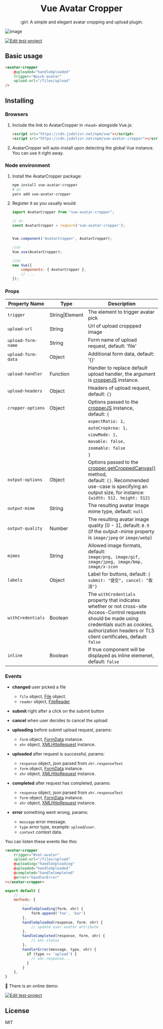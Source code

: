 <h1 align="center">Vue Avatar Cropper</h1>

<p align="center"> :girl: A simple and elegant avatar cropping and upload plugin.</p>

![image](https://user-images.githubusercontent.com/1472352/28398207-b32907b0-6d38-11e7-998a-32d34362b341.png)

[![Edit test-project](https://codesandbox.io/static/img/play-codesandbox.svg)](https://codesandbox.io/s/github/overtrue/vue-avatar-cropper-demo/tree/master/)

## Basic usage

```html
<avatar-cropper
    @uploaded="handleUploaded"
    trigger="#pick-avatar"
    upload-url="/files/upload"
/>
```

## Installing

### Browsers

1. Include the link to AvatarCropper in `<head>` alongside Vue.js:

   ```html
   <script src="https://cdn.jsdelivr.net/npm/vue"></script>
   <script src="https://cdn.jsdelivr.net/npm/vue-avatar-cropper"></script>
   ```

2. AvatarCropper will auto-install upon detecting the global Vue instance. You can use
   it right away.

### Node environment

1. Install the AvatarCropper package:

   ```sh
   npm install vue-avatar-cropper
   # or
   yarn add vue-avatar-cropper
   ```

2. Register it as you usually would:

   ```js
   import AvatarCropper from "vue-avatar-cropper";

   // or
   const AvatarCropper = require('vue-avatar-cropper');


   Vue.component('AvatarCropper', AvatarCropper);

   //or
   Vue.use(AvatarCropper);

   //or
   new Vue({
       components: { AvatarCropper },
       // ...
   });
   ```

### Props

 Property Name | Type | Description
 -------- | -------- | --------
 `trigger` | String\|Element | The element to trigger avatar pick
 `upload-url` | String | Url of upload croppped image
 `upload-form-name` | String | Form name of upload request, default: 'file'
 `upload-form-data` | Object | Additional form data, default: '{}'
 `upload-handler` | Function | Handler to replace default upload handler, the argument is [cropperJS](https://github.com/fengyuanchen/cropperjs) instance.
 `upload-headers` | Object | Headers of upload request, default: `{}`
 `cropper-options` | Object | Options passed to the [cropperJS](https://github.com/fengyuanchen/cropperjs#options) instance, <br>default: `{`
   | | |    `aspectRatio: 1,`
   | | |    `autoCropArea: 1,`
   | | |    `viewMode: 1,`
   | | |    `movable: false,`
   | | |    `zoomable: false`
   | | |    `}`
 `output-options` | Object | Options passed to the [cropper.getCroppedCanvas()](https://github.com/fengyuanchen/cropperjs#getcroppedcanvasoptions) method, <br>default: `{}`. Recommended use-case is specifying an output size, for instance: `{width: 512, height: 512}`
 `output-mime` | String | The resulting avatar image mime type, default: `null`
 `output-quality` | Number | The resulting avatar image quality [0 - 1], default: `0.9`<br>(if the output-mime property is `image/jpeg` or `image/webp`)
 `mimes` | String | Allowed image formats, default: <br>`image/png, image/gif, image/jpeg, image/bmp, image/x-icon`
 `labels` | Object | Label for buttons, default: `{ submit: "提交", cancel: "取消"}`
 `withCredentials` | Boolean | The `withCredentials` property that indicates whether or not cross-site Access-Control requests should be made using credentials such as cookies, authorization headers or TLS client certificates, default: `false`
 `inline` | Boolean | If true component will be displayed as inline elemenet, default: `false`

### Events

- **changed** user picked a file
  - `file` object, [File](https://developer.mozilla.org/zh-CN/docs/Web/API/File) object.
  - `reader` object, [FileReader](https://developer.mozilla.org/zh-CN/docs/Web/API/FileReader)

- **submit** right after a click on the submit button

- **cancel** when user decides to cancel the upload

- **uploading** before submit upload request, params:
  - `form` object, [FormData](https://developer.mozilla.org/en-US/docs/Web/API/FormData) instance.
  - `xhr`  object, [XMLHttpRequest](https://developer.mozilla.org/en-US/docs/Web/API/XMLHttpRequest) instance.

- **uploaded** after request is successful, params:
  - `response` object, json parsed from `xhr.responseText`
  - `form` object, [FormData](https://developer.mozilla.org/en-US/docs/Web/API/FormData) instance.
  - `xhr`  object, [XMLHttpRequest](https://developer.mozilla.org/en-US/docs/Web/API/XMLHttpRequest) instance.

- **completed** after request has completed, params:
  - `response` object, json parsed from `xhr.responseText`
  - `form` object, [FormData](https://developer.mozilla.org/en-US/docs/Web/API/FormData) instance.
  - `xhr`  object, [XMLHttpRequest](https://developer.mozilla.org/en-US/docs/Web/API/XMLHttpRequest) instance.

- **error** something went wrong, params:
  - `message` error message.
  - `type` error type, example: `upload`/`user`.
  - `context` context data.

You can listen these events like this:

```html
<avatar-cropper
    trigger="#set-avatar"
    upload-url="/files/upload"
    @uploading="handleUploading"
    @uploaded="handleUploaded"
    @completed="handleCompleted"
    @error="handlerError"
></avatar-cropper>
```

```js
export default {
    //...
    methods: {
        ...
        handleUploading(form, xhr) {
            form.append('foo', 'bar')
        },
        handleUploaded(response, form, xhr) {
            // update user avatar attribute
        },
        handleCompleted(response, form, xhr) {
            // xhr.status
        },
        handlerError(message, type, xhr) {
          if (type == 'upload') {
            // xhr.response...
          }
        }
    },
}
```

:rocket: There is an online demo:

[![Edit test-project](https://codesandbox.io/static/img/play-codesandbox.svg)](https://codesandbox.io/s/github/overtrue/vue-avatar-cropper-demo/tree/master/)

## License

MIT
